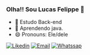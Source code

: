 ### Olha!! Sou Lucas Felippe 👋

- 🔭 Estudo Back-end
- 🌱 Aprendendo java.
- 😄 Pronouns: Ele/dele

[![Likedin](https://img.shields.io/badge/LinkedIn-0077B5?style=for-the-badge&logo=linkedin&logoColor=white)](/https://wwww.linkedin.com/in/lucasfelippe10)
[![Email](https://img.shields.io/badge/Gmail-D14836?style=for-the-badge&logo=gmail&logoColor=white)](mailto:lucasfesiqueira10@gmail.com")
[![Whatssap](https://img.shields.io/badge/WhatsApp-25D366?style=for-the-badge&logo=whatsapp&logoColor=white)](/https://www.linkedin.com/in/lucasfelippe10/)




